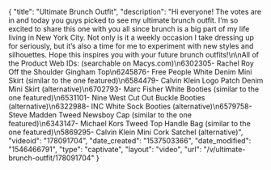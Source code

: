 {
    "title": "Ultimate Brunch Outfit",
    "description": "Hi everyone! The votes are in and today you guys picked to see my ultimate brunch outfit. I’m so excited to share this one with you all since brunch is a big part of my life living in New York City. Not only is it a weekly occasion I take dressing up for seriously, but it’s also a time for me to experiment with new styles and silhouettes. Hope this inspires you with your future brunch outfits!\n\nAll of the Product Web IDs: (searchable on Macys.com)\n6302305- Rachel Roy Off the Shoulder Gingham Top\n6245876- Free People White Denim Mini Skirt (similar to the one featured)\n6584479- Calvin Klein Logo Patch Denim Mini Skirt (alternative)\n6702793- Marc Fisher White Booties (similar to the one featured)\n6531101- Nine West Cut Out Buckle Booties (alternative)\n6322988- INC White Sock Booties (alternative)\n6579758- Steve Madden Tweed Newsboy Cap (similar to the one featured)\n6343147- Michael Kors Tweed Top Handle Bag (similar to the one featured)\n5869295- Calvin Klein Mini Cork Satchel (alternative)",
    "videoid": "178091704",
    "date_created": "1537503366",
    "date_modified": "1546466791",
    "type": "captivate",
    "layout": "video",
    "url": "\/v\/ultimate-brunch-outfit\/178091704"
}